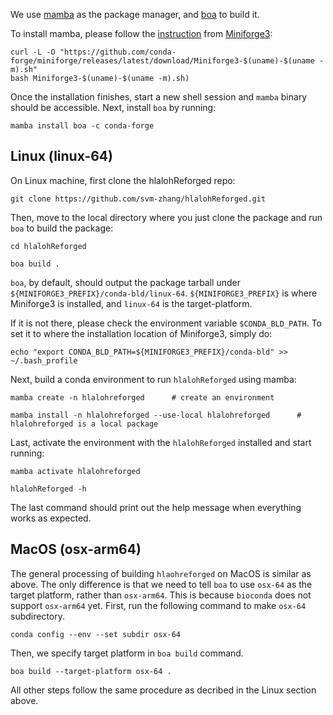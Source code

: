 
We use [mamba](https://github.com/mamba-org/mamba) as the package manager, and [boa](https://github.com/mamba-org/boa) to build it.

To install mamba, please follow the [instruction](https://github.com/conda-forge/miniforge?tab=readme-ov-file#unix-like-platforms-mac-os--linux) from [Miniforge3](https://github.com/conda-forge/miniforge):

```
curl -L -O "https://github.com/conda-forge/miniforge/releases/latest/download/Miniforge3-$(uname)-$(uname -m).sh"
bash Miniforge3-$(uname)-$(uname -m).sh)
```

Once the installation finishes, start a new shell session and `mamba` binary should be accessible. Next, install `boa` by running:

```
mamba install boa -c conda-forge
```

## Linux (linux-64)

On Linux machine, first clone the hlalohReforged repo:

```
git clone https://github.com/svm-zhang/hlalohReforged.git
```

Then, move to the local directory where you just clone the package and run `boa` to build the package:

```
cd hlalohReforged

boa build . 
```

`boa`, by default, should output the package tarball under `${MINIFORGE3_PREFIX}/conda-bld/linux-64`. `${MINIFORGE3_PREFIX}` is where Miniforge3 is installed, and `linux-64` is the target-platform.

If it is not there, please check the environment variable `$CONDA_BLD_PATH`. To set it to where the installation location of Miniforge3, simply do:

```
echo "export CONDA_BLD_PATH=${MINIFORGE3_PREFIX}/conda-bld" >> ~/.bash_profile
```

Next, build a conda environment to run `hlalohReforged` using mamba:

```
mamba create -n hlalohreforged      # create an environment

mamba install -n hlalohreforged --use-local hlalohreforged      # hlalohreforged is a local package

```

Last, activate the environment with the `hlalohReforged` installed and start running:

```
mamba activate hlalohreforged

hlalohReforged -h
```

The last command should print out the help message when everything works as expected.

## MacOS (osx-arm64)

The general processing of building `hlaohreforged` on MacOS is similar as above. The only difference is that we need to tell `boa` to use `osx-64` as the target platform, rather than `osx-arm64`. This is because `bioconda` does not support `osx-arm64` yet. First, run the following command to make `osx-64` subdirectory.

```
conda config --env --set subdir osx-64
```

Then, we specify target platform in `boa build` command.

```
boa build --target-platform osx-64 . 

```

All other steps follow the same procedure as decribed in the Linux section above.


